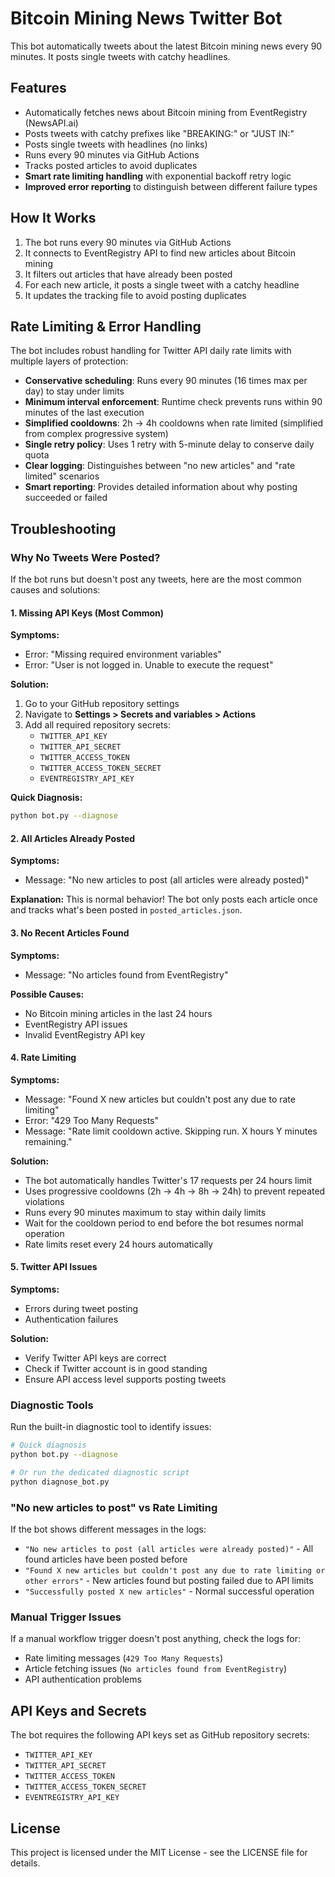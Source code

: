 # Bitcoin Mining News Twitter Bot

This bot automatically tweets about the latest Bitcoin mining news every 90 minutes. It posts single tweets with catchy headlines.

## Features

- Automatically fetches news about Bitcoin mining from EventRegistry (NewsAPI.ai)
- Posts tweets with catchy prefixes like "BREAKING:" or "JUST IN:"
- Posts single tweets with headlines (no links)
- Runs every 90 minutes via GitHub Actions
- Tracks posted articles to avoid duplicates
- **Smart rate limiting handling** with exponential backoff retry logic
- **Improved error reporting** to distinguish between different failure types

## How It Works

1. The bot runs every 90 minutes via GitHub Actions
2. It connects to EventRegistry API to find new articles about Bitcoin mining
3. It filters out articles that have already been posted
4. For each new article, it posts a single tweet with a catchy headline
5. It updates the tracking file to avoid posting duplicates

## Rate Limiting & Error Handling

The bot includes robust handling for Twitter API daily rate limits with multiple layers of protection:

- **Conservative scheduling**: Runs every 90 minutes (16 times max per day) to stay under limits
- **Minimum interval enforcement**: Runtime check prevents runs within 90 minutes of the last execution
- **Simplified cooldowns**: 2h → 4h cooldowns when rate limited (simplified from complex progressive system)
- **Single retry policy**: Uses 1 retry with 5-minute delay to conserve daily quota
- **Clear logging**: Distinguishes between "no new articles" and "rate limited" scenarios
- **Smart reporting**: Provides detailed information about why posting succeeded or failed

## Troubleshooting

### Why No Tweets Were Posted?

If the bot runs but doesn't post any tweets, here are the most common causes and solutions:

#### 1. Missing API Keys (Most Common)
**Symptoms:**
- Error: "Missing required environment variables"
- Error: "User is not logged in. Unable to execute the request"

**Solution:**
1. Go to your GitHub repository settings
2. Navigate to **Settings > Secrets and variables > Actions**
3. Add all required repository secrets:
   - `TWITTER_API_KEY`
   - `TWITTER_API_SECRET`
   - `TWITTER_ACCESS_TOKEN`
   - `TWITTER_ACCESS_TOKEN_SECRET`
   - `EVENTREGISTRY_API_KEY`

**Quick Diagnosis:**
```bash
python bot.py --diagnose
```

#### 2. All Articles Already Posted
**Symptoms:**
- Message: "No new articles to post (all articles were already posted)"

**Explanation:**
This is normal behavior! The bot only posts each article once and tracks what's been posted in `posted_articles.json`.

#### 3. No Recent Articles Found
**Symptoms:**
- Message: "No articles found from EventRegistry"

**Possible Causes:**
- No Bitcoin mining articles in the last 24 hours
- EventRegistry API issues
- Invalid EventRegistry API key

#### 4. Rate Limiting
**Symptoms:**
- Message: "Found X new articles but couldn't post any due to rate limiting"
- Error: "429 Too Many Requests"
- Message: "Rate limit cooldown active. Skipping run. X hours Y minutes remaining."

**Solution:**
- The bot automatically handles Twitter's 17 requests per 24 hours limit
- Uses progressive cooldowns (2h → 4h → 8h → 24h) to prevent repeated violations
- Runs every 90 minutes maximum to stay within daily limits
- Wait for the cooldown period to end before the bot resumes normal operation
- Rate limits reset every 24 hours automatically

#### 5. Twitter API Issues
**Symptoms:**
- Errors during tweet posting
- Authentication failures

**Solution:**
- Verify Twitter API keys are correct
- Check if Twitter account is in good standing
- Ensure API access level supports posting tweets

### Diagnostic Tools

Run the built-in diagnostic tool to identify issues:

```bash
# Quick diagnosis
python bot.py --diagnose

# Or run the dedicated diagnostic script
python diagnose_bot.py
```

### "No new articles to post" vs Rate Limiting

If the bot shows different messages in the logs:

- `"No new articles to post (all articles were already posted)"` - All found articles have been posted before
- `"Found X new articles but couldn't post any due to rate limiting or other errors"` - New articles found but posting failed due to API limits
- `"Successfully posted X new articles"` - Normal successful operation

### Manual Trigger Issues

If a manual workflow trigger doesn't post anything, check the logs for:
- Rate limiting messages (`429 Too Many Requests`)
- Article fetching issues (`No articles found from EventRegistry`)
- API authentication problems

## API Keys and Secrets

The bot requires the following API keys set as GitHub repository secrets:
- `TWITTER_API_KEY`
- `TWITTER_API_SECRET`
- `TWITTER_ACCESS_TOKEN`
- `TWITTER_ACCESS_TOKEN_SECRET`
- `EVENTREGISTRY_API_KEY`

## License

This project is licensed under the MIT License - see the LICENSE file for details.

